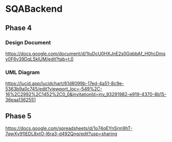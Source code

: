 # SQABackend

## Phase 4

### Design Document
https://docs.google.com/document/d/1tuDcU0HXJnE2s0GqbbAf_H0hcDmsy0F6v39DqLSklUM/edit?tab=t.0

### UML Diagram
https://lucid.app/lucidchart/61d8099b-17ed-4a51-8c9e-5363b9a0c745/edit?viewport_loc=-549%2C-16%2C2992%2C1452%2C0_0&invitationId=inv_93291982-e919-4370-8b15-36eaa1362551

## Phase 5
https://docs.google.com/spreadsheets/d/1o74qEYnSrm9hT-7qwXy91lEDL8xtO-l6ra3-d492Qng/edit?usp=sharing
